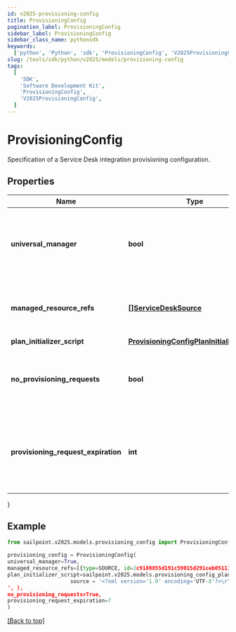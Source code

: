 ```yaml
---
id: v2025-provisioning-config
title: ProvisioningConfig
pagination_label: ProvisioningConfig
sidebar_label: ProvisioningConfig
sidebar_class_name: pythonsdk
keywords:
  ['python', 'Python', 'sdk', 'ProvisioningConfig', 'V2025ProvisioningConfig']
slug: /tools/sdk/python/v2025/models/provisioning-config
tags:
  [
    'SDK',
    'Software Development Kit',
    'ProvisioningConfig',
    'V2025ProvisioningConfig',
  ]
---
```


# ProvisioningConfig

Specification of a Service Desk integration provisioning configuration.

## Properties

| Name | Type | Description | Notes |
| --- | --- | --- | --- |
| **universal_manager** | **bool** | Specifies whether this configuration is used to manage provisioning requests for all sources from the org. If true, no managedResourceRefs are allowed. | [optional] [readonly] [default to False] |
| **managed_resource_refs** | [**[]ServiceDeskSource**](service-desk-source) | References to sources for the Service Desk integration template. May only be specified if universalManager is false. | [optional] |
| **plan_initializer_script** | [**ProvisioningConfigPlanInitializerScript**](provisioning-config-plan-initializer-script) |  | [optional] |
| **no_provisioning_requests** | **bool** | Name of an attribute that when true disables the saving of ProvisioningRequest objects whenever plans are sent through this integration. | [optional] [default to False] |
| **provisioning_request_expiration** | **int** | When saving pending requests is enabled, this defines the number of hours the request is allowed to live before it is considered expired and no longer affects plan compilation. | [optional] |

}

## Example

```python
from sailpoint.v2025.models.provisioning_config import ProvisioningConfig

provisioning_config = ProvisioningConfig(
universal_manager=True,
managed_resource_refs=[{type=SOURCE, id=2c9180855d191c59015d291ceb051111, name=My Source 1}, {type=SOURCE, id=2c9180855d191c59015d291ceb052222, name=My Source 2}],
plan_initializer_script=sailpoint.v2025.models.provisioning_config_plan_initializer_script.ProvisioningConfig_planInitializerScript(
                    source = '<?xml version='1.0' encoding='UTF-8'?>\r\n<!DOCTYPE Rule PUBLIC \"sailpoint.dtd\" \"sailpoint.dtd\">\r\n<Rule name=\"Example Rule\" type=\"BeforeProvisioning\">\r\n  <Description>Before Provisioning Rule which changes disables and enables to a modify.</Description>\r\n  <Source><![CDATA[\r\nimport sailpoint.object.*;\r\nimport sailpoint.object.ProvisioningPlan.AccountRequest;\r\nimport sailpoint.object.ProvisioningPlan.AccountRequest.Operation;\r\nimport sailpoint.object.ProvisioningPlan.AttributeRequest;\r\nimport sailpoint.object.ProvisioningPlan;\r\nimport sailpoint.object.ProvisioningPlan.Operation;\r\n\r\nfor ( AccountRequest accountRequest : plan.getAccountRequests() ) {\r\n  if ( accountRequest.getOp().equals( ProvisioningPlan.ObjectOperation.Disable ) ) {\r\n    accountRequest.setOp( ProvisioningPlan.ObjectOperation.Modify );\r\n  }\r\n  if ( accountRequest.getOp().equals( ProvisioningPlan.ObjectOperation.Enable ) ) {\r\n    accountRequest.setOp( ProvisioningPlan.ObjectOperation.Modify );\r\n  }\r\n}\r\n\r\n  ]]></Source>
', ),
no_provisioning_requests=True,
provisioning_request_expiration=7
)

```

[[Back to top]](#)
